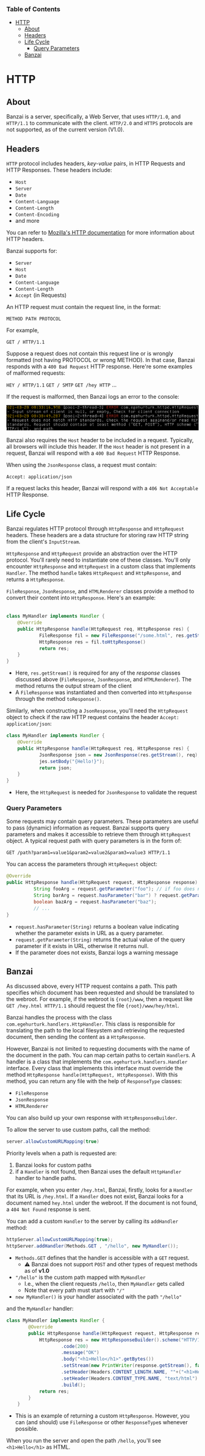 ### Table of Contents
- [HTTP](#http)
  - [About](#about)
  - [Headers](#headers)
  - [Life Cycle](#life-cycle)
    - [Query Parameters](#query-parameters)
  - [Banzai](#banzai)
# HTTP

## About
Banzai is a server, specifically, a Web Server, that uses `HTTP/1.0`, and `HTTP/1.1` to communicate with the client. `HTTP/2.0` and `HTTPS` protocols are not supported, as of the current version (V1.0).

## Headers
`HTTP` protocol includes headers, *key-value* pairs, in HTTP Requests and HTTP Responses. These headers include:
* `Host` 
* `Server`
* `Date`
* `Content-Language`
* `Content-Length`
* `Content-Encoding`
* and more

You can refer to [Mozilla's HTTP documentation](https://developer.mozilla.org/en-US/docs/Web/HTTP/Headers) for more information about HTTP headers.

Banzai supports for:
* `Server`
* `Host`
* `Date`
* `Content-Language`
* `Content-Length`
* `Accept` (in Requests)

An HTTP request must contain the request line, in the format:
```
METHOD PATH PROTOCOL
```

For example,

```
GET / HTTP/1.1
```

Suppose a request does not contain this request line or is wrongly formatted (not having PROTOCOL or wrong METHOD). In that case, Banzai responds with a `400 Bad Request`  HTTP response. Here're some examples of malformed requests:

`HEY / HTTP/1.1`
`GET / SMTP`
`GET /hey HTTP`
...

If the request is malformed, then Banzai logs an error to the console:

![error](../external/errorlogfile.png)

Banzai also requires the `Host` header to be included in a request. Typically, all browsers will include this header. If the `Host` header is not present in a request, Banzai will respond with a `400 Bad Request` HTTP Response.

When using the `JsonResponse` class, a request must contain:
```
Accept: application/json
```

If a request lacks this header, Banzai will respond with a `406 Not Acceptable` HTTP Response.



## Life Cycle
Banzai regulates HTTP protocol through `HttpResponse` and `HttpRequest` headers. These headers are a data structure for storing raw HTTP string from the client's `InputStream`. 

`HttpResponse` and `HttpRequest` provide an abstraction over the HTTP protocol. You'll rarely need to instantiate one of these classes. You'll only encounter `HttpResponse` and `HttpRequest` in a custom class that implements `Handler`. The method `handle` takes `HttpRequest` and `HttpResponse`, and returns a `HttpResponse`.

`FileResponse`, `JsonResponse`, and `HTMLRenderer` classes provide a method to convert their content into `HttpResponse`. Here's an example:

```java

class MyHandler implements Handler {
	@Override
	public HttpResponse handle(HttpRequest req, HttpResponse res) {
            FileResponse fil = new FileResponse("/some.html", res.getStream()); 
            HttpResponse res = fil.toHttpResponse()
            return res;
	}
}
```
* Here, `res.getStream()` is required for any of the *response* classes discussed above (`FileResponse`, `JsonResponse`, and `HTMLRenderer`). The method returns the output stream of the client
* A `FileResponse` was instantiated and then converted into `HttpResponse` through the method `toResponse()`. 

Similarly, when constructing a `JsonResponse`, you'll need the `HttpRequest` object to check if the raw HTTP request contains the header `Accept: application/json`:

```java
class MyHandler implements Handler {
	@Override
	public HttpResponse handle(HttpRequest req, HttpResponse res) {
            JsonResponse json = new JsonResponse(res.getStream(), req); 
            jes.setBody("{Hello!}");
            return json;
	}
}
```
* Here, the `HttpRequest` is needed for `JsonResponse` to validate the request

### Query Parameters
Some requests may contain query parameters. These parameters are useful to pass (dynamic) information as request. Banzai supports query parameters and makes it accessible to retrieve them through `HttpRequest` object. A typical request path with query parameters is in the form of:

```
GET /path?param1=value1&param2=value2&param3=value3 HTTP/1.1
```

You can access the parameters through `HttpRequest` object:

```java
@Override
public HttpResponse handle(HttpRequest request, HttpResponse response) {
          String fooArg = request.getParameter("foo"); // if foo does not exists as URL argument, then the value of fooArg will be null
          String barArg = request.hasParameter("bar") ? request.getParameter("bar") : "none";
          boolean bazArg = request.hasParameter("baz"); 
          // ...
}

```
* `request.hasParameter(String)` returns a boolean value indicating whether the parameter exists in URL as a query parameter. 
* `request.getParameter(String)` returns the actual value of the query parameter if it exists in URL, otherwise it returns null. 
* If the parameter does not exists, Banzai logs a warning message


## Banzai
As discussed above, every HTTP request contains a path. This path specifies which document has been requested and should be translated to the webroot. For example, if the webroot is `{root}/www`, then a request like `GET /hey.html HTTP/1.1` should request the file `{root}/www/hey/html`. 

Banzai handles the process with the class `com.egehurturk.handlers.HttpHandler`. This class is responsible for translating the path to the local filesystem and retrieving the requested document, then sending the content as a `HttpResponse`.


However, Banzai is not limited to requesting documents with the name of the document in the path. You can map certain paths to certain `Handler`s. A handler is a class that implements the `com.egehurturk.handlers.Handler` interface. Every class that implements this interface must override the method `HttpResponse handle(HttpRequest, HttpResponse)`. With this method, you can return any file with the help of `ResponseType` classes: 
* `FileResponse`
* `JsonResponse`
* `HTMLRenderer`

You can also build up your own response with `HttpResponseBuilder`. 

To allow the server to use custom paths, call the method:

```java
server.allowCustomURLMapping(true)
```

Priority levels when a path is requested are:
1. Banzai looks for custom paths
2. if a `Handler` is not found, then Banzai uses the default `HttpHandler` handler to handle paths. 

For example, when you enter `/hey.html`, Banzai, firstly, looks for a `Handler` that its URL is `/hey.html`. If a `Handler` does not exist, Banzai looks for a document named `hey.html` under the webroot. If the document is not found, a `404 Not Found` response is sent. 

You can add a custom `Handler` to the server by calling its `addHandler` method:

```java
httpServer.allowCustomURLMapping(true);
httpServer.addHandler(Methods.GET , "/hello", new MyHandler());
```
* `Methods.GET` defines that the handler is accessible with a `GET` request.
  * :warning: Banzai does not support `POST` and other types of request methods as of **v1.0**
* `"/hello"` is the custom path mapped with `MyHandler`
  * I.e., when the client requests `/hello`, then `MyHandler` gets called
  * Note that every path must start with `"/"`
* `new MyHandler()` is your handler associated with the path `"/hello"`

and the `MyHandler` handler:

```java
class MyHandler implements Handler {
        @Override
        public HttpResponse handle(HttpRequest request, HttpResponse response) {
            HttpResponse res = new HttpResponseBuilder().scheme("HTTP/1.1")
                    .code(200)
                    .message("OK")
                    .body("<h1>Hello</h1>".getBytes())
                    .setStream(new PrintWriter(response.getStream(), false))
                    .setHeader(Headers.CONTENT_LENGTH.NAME, ""+("<h1>Hello</h1>".length()))
                    .setHeader(Headers.CONTENT_TYPE.NAME, "text/html")
                    .build();
            return res;
        }
    }
```
* This is an example of returning a custom `HttpResponse`. However, you can (and should) use `FileResponse` or other `ResponseType`s whenever possible.

When you run the server and open the path `/hello`, you'll see `<h1>Hello</h1>` as HTML. 


